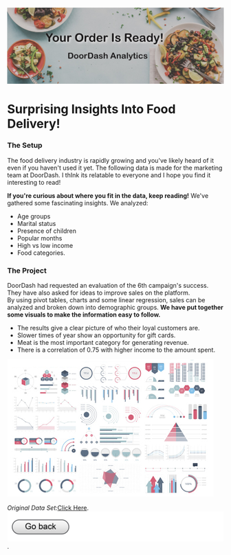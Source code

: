 #### <img src="images/TitleImage_Doordash_Trimmed.jpg?raw=true"/>

# Surprising Insights Into Food Delivery!
 
### The Setup

The food delivery industry is rapidly growing and you've likely heard of it even if you haven't used it yet. The following data is made for the marketing team at DoorDash. I thInk its relatable to everyone and I hope you find it interesting to read!

**If you're curious about where you fit in the data, keep reading!** We've gathered some fascinating insights. We analyzed: 
- Age groups 
- Marital status 
- Presence of children 
- Popular months 
- High vs low income  
- Food categories. 

### The Project
DoorDash had requested an evaluation of the 6th campaign's success. They have also asked for ideas to improve sales on the platform.  
By using pivot tables, charts and some linear regression, sales can be analyzed and broken down into demographic groups. **We have put together some visuals to make the information easy to follow.**
- The results give a clear picture of who their loyal customers are.  
- Slower times of year show an opportunity for gift cards. 
- Meat is the most important category for generating revenue. 
- There is a correlation of 0.75 with higher income to the amount spent.

<img src="images/dummy_thumbnail.jpg?raw=true"/>

*Original Data Set:*[Click Here](https://github.com/nailson/ifood-data-business-analyst-test/blob/master/ifood_df.csv ).
[<img src="images/Button.jpg?raw=true"/>](/index.md).
